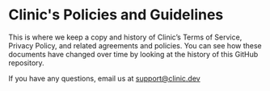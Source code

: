 # Clinic's Policies and Guidelines
This is where we keep a copy and history of Clinic’s Terms of Service, Privacy Policy, and related agreements and policies. You can see how these documents have changed over time by looking at the history of this GitHub repository.

If you have any questions, email us at support@clinic.dev
